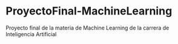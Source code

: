 # ProyectoFinal-MachineLearning
Proyecto final de la materia de Machine Learning de la carrera de Inteligencia Artificial
